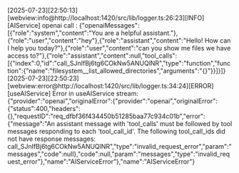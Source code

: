 [2025-07-23][22:50:13][webview:info@http://localhost:1420/src/lib/logger.ts:26:23][INFO] [AIService] openai call :  {"openaiMessages":[{"role":"system","content":"You are a helpful assistant."},{"role":"user","content":"hey"},{"role":"assistant","content":"Hello! How can I help you today?"},{"role":"user","content":"can you show me files we have access to?"},{"role":"assistant","content":null,"tool_calls":[{"index":0,"id":"call_SJnIfBj6tg6COkNw5ANUQlNR","type":"function","function":{"name":"filesystem__list_allowed_directories","arguments":"{}"}}]}]}
[2025-07-23][22:50:23][webview:error@http://localhost:1420/src/lib/logger.ts:34:24][ERROR] [useAIService] Error in useAIService stream: {"provider":"openai","originalError":{"provider":"openai","originalError":{"status":400,"headers":{},"requestID":"req_dfbf36f434450b51285baa77c934c01b","error":{"message":"An assistant message with 'tool_calls' must be followed by tool messages responding to each 'tool_call_id'. The following tool_call_ids did not have response messages: call_SJnIfBj6tg6COkNw5ANUQlNR","type":"invalid_request_error","param":"messages","code":null},"code":null,"param":"messages","type":"invalid_request_error"},"name":"AIServiceError"},"name":"AIServiceError"}